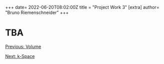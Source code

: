 +++
date= 2022-06-20T08:02:00Z
title = "Project Work 3"
[extra]
author= "Bruno Riemenschneider"
+++

# TBA

[Previous: Volume](../volume) 

[Next: k-Space](../projectiondomain)




